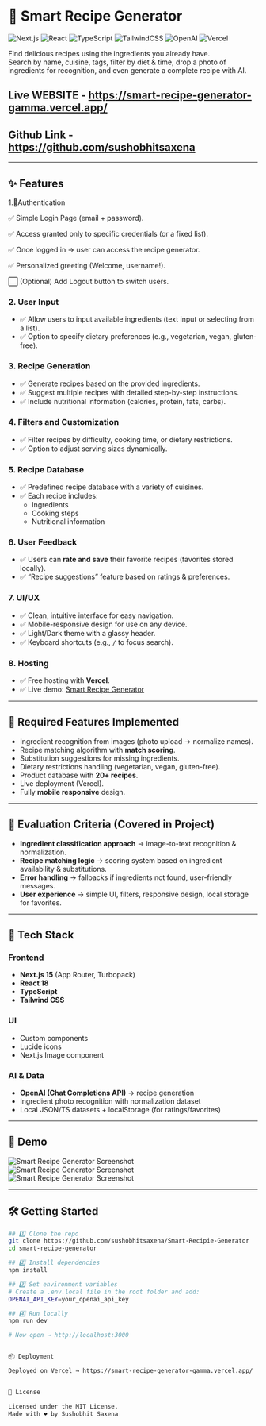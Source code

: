 # 🍳 Smart Recipe Generator

![Next.js](https://img.shields.io/badge/Next.js-15-black?style=for-the-badge&logo=next.js)
![React](https://img.shields.io/badge/React-18-61DAFB?style=for-the-badge&logo=react&logoColor=white)
![TypeScript](https://img.shields.io/badge/TypeScript-5-3178C6?style=for-the-badge&logo=typescript&logoColor=white)
![TailwindCSS](https://img.shields.io/badge/TailwindCSS-3-38B2AC?style=for-the-badge&logo=tailwind-css&logoColor=white)
![OpenAI](https://img.shields.io/badge/OpenAI-API-412991?style=for-the-badge&logo=openai&logoColor=white)
![Vercel](https://img.shields.io/badge/Vercel-Deployed-black?style=for-the-badge&logo=vercel&logoColor=white)

Find delicious recipes using the ingredients you already have.  
Search by name, cuisine, tags, filter by diet & time, drop a photo of ingredients for recognition, and even generate a complete recipe with AI.

## Live WEBSITE - https://smart-recipe-generator-gamma.vercel.app/
## Github Link - https://github.com/sushobhitsaxena

---

## ✨ Features

1.🔑Authentication

✅ Simple Login Page (email + password).

✅ Access granted only to specific credentials (or a fixed list).

✅ Once logged in → user can access the recipe generator.

✅ Personalized greeting (Welcome, username!).

⬜ (Optional) Add Logout button to switch users.

### 2. User Input
- ✅ Allow users to input available ingredients (text input or selecting from a list).
- ✅ Option to specify dietary preferences (e.g., vegetarian, vegan, gluten-free).

### 3. Recipe Generation
- ✅ Generate recipes based on the provided ingredients.
- ✅ Suggest multiple recipes with detailed step-by-step instructions.
- ✅ Include nutritional information (calories, protein, fats, carbs).

### 4. Filters and Customization
- ✅ Filter recipes by difficulty, cooking time, or dietary restrictions.
- ✅ Option to adjust serving sizes dynamically.

### 5. Recipe Database
- ✅ Predefined recipe database with a variety of cuisines.
- ✅ Each recipe includes:
  - Ingredients  
  - Cooking steps  
  - Nutritional information  

### 6. User Feedback
- ✅ Users can **rate and save** their favorite recipes (favorites stored locally).
- ✅ “Recipe suggestions” feature based on ratings & preferences.

### 7. UI/UX
- ✅ Clean, intuitive interface for easy navigation.
- ✅ Mobile-responsive design for use on any device.
- ✅ Light/Dark theme with a glassy header.
- ✅ Keyboard shortcuts (e.g., `/` to focus search).

### 8. Hosting
- ✅ Free hosting with **Vercel**.  
- ✅ Live demo: [Smart Recipe Generator](https://smart-recipe-generator-3qli.vercel.app/)

---

## 🔑 Required Features Implemented
- Ingredient recognition from images (photo upload → normalize names).
- Recipe matching algorithm with **match scoring**.
- Substitution suggestions for missing ingredients.
- Dietary restrictions handling (vegetarian, vegan, gluten-free).
- Product database with **20+ recipes**.
- Live deployment (Vercel).
- Fully **mobile responsive** design.

---

## 🧮 Evaluation Criteria (Covered in Project)
- **Ingredient classification approach** → image-to-text recognition & normalization.  
- **Recipe matching logic** → scoring system based on ingredient availability & substitutions.  
- **Error handling** → fallbacks if ingredients not found, user-friendly messages.  
- **User experience** → simple UI, filters, responsive design, local storage for favorites.  

---

## 🚀 Tech Stack

### Frontend
- **Next.js 15** (App Router, Turbopack)
- **React 18**
- **TypeScript**
- **Tailwind CSS**

### UI
- Custom components
- Lucide icons
- Next.js Image component

### AI & Data
- **OpenAI (Chat Completions API)** → recipe generation
- Ingredient photo recognition with normalization dataset
- Local JSON/TS datasets + localStorage (for ratings/favorites)

---

## 📸 Demo
![Smart Recipe Generator Screenshot](./public/demo.png)
![Smart Recipe Generator Screenshot](./public/demo1.png)
![Smart Recipe Generator Screenshot](./public/demo2.png)

---

## 🛠 Getting Started

```bash
## 1️⃣ Clone the repo
git clone https://github.com/sushobhitsaxena/Smart-Recipie-Generator
cd smart-recipe-generator

## 2️⃣ Install dependencies
npm install

## 3️⃣ Set environment variables
# Create a .env.local file in the root folder and add:
OPENAI_API_KEY=your_openai_api_key

## 4️⃣ Run locally
npm run dev

# Now open → http://localhost:3000


📦 Deployment

Deployed on Vercel → https://smart-recipe-generator-gamma.vercel.app/


📜 License

Licensed under the MIT License.
Made with ❤️ by Sushobhit Saxena